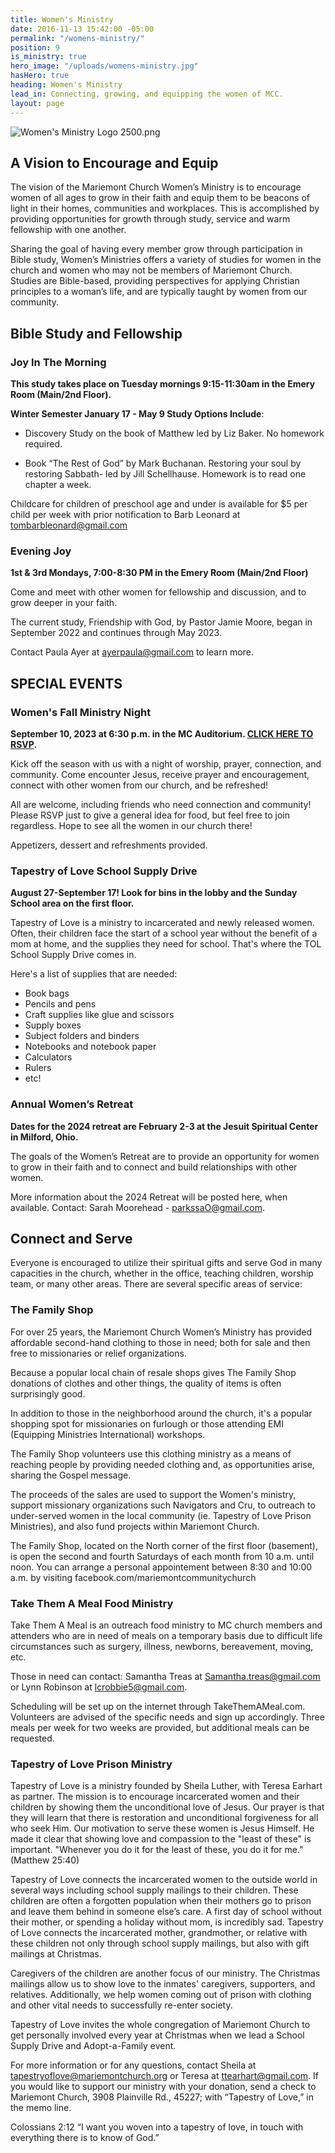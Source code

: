 ```yaml
---
title: Women's Ministry
date: 2016-11-13 15:42:00 -05:00
permalink: "/womens-ministry/"
position: 9
is_ministry: true
hero_image: "/uploads/womens-ministry.jpg"
hasHero: true
heading: Women's Ministry
lead_in: Connecting, growing, and equipping the women of MCC.
layout: page
---
```


![Women's Ministry Logo 2500.png](/uploads/Women's%20Ministry%20Logo%202500.png)
## A Vision to Encourage and Equip

The vision of the Mariemont Church Women’s Ministry is to encourage women of all ages to grow in their faith and equip them to be beacons of light in their homes, communities and workplaces. This is accomplished by providing opportunities for growth through study, service and warm fellowship with one another.

Sharing the goal of having every member grow through participation in Bible study, Women’s Ministries offers a variety of studies for women in the church and women who may not be members of Mariemont Church. Studies are Bible-based, providing perspectives for applying Christian principles to a woman’s life, and are typically taught by women from our community.

## Bible Study and Fellowship

### Joy In The Morning

**This study takes place on Tuesday mornings 9:15-11:30am in the Emery Room (Main/2nd Floor).**

**Winter Semester January 17 - May 9 Study Options Include**:

* Discovery Study on the book of Matthew led by Liz Baker. No homework required.

* Book “The Rest of God” by Mark Buchanan. Restoring your soul by restoring Sabbath- led by Jill Schellhause. Homework is to read one chapter a week.

Childcare for children of preschool age and under is available for $5 per child per week with prior notification to Barb Leonard at [tombarbleonard@gmail.com](tombarbleonard@gmail.com)

### Evening Joy

**1st & 3rd Mondays, 7:00-8:30 PM in the Emery Room (Main/2nd Floor)**

Come and meet with other women for fellowship and discussion, and to grow deeper in your faith.

The current study, Friendship with God, by Pastor Jamie Moore, began in September 2022 and continues through May 2023.

Contact Paula Ayer at [ayerpaula@gmail.com](ayerpaula@gmail.com) to learn more.

## SPECIAL EVENTS

### Women's Fall Ministry Night

**September 10, 2023 at 6:30 p.m. in the MC Auditorium.  [CLICK HERE TO RSVP](https://mariemontchurch.churchcenter.com/registrations/events/1880644).**

Kick off the season with us with a night of worship, prayer, connection, and community.  Come encounter Jesus, receive prayer and encouragement, connect with other women from our church, and be refreshed!

All are welcome, including friends who need connection and community! Please RSVP just to give a general idea for food, but feel free to join regardless. Hope to see all the women in our church there!

Appetizers, dessert and refreshments provided.

### Tapestry of Love School Supply Drive
**August 27-September 17!  Look for bins in the lobby and the Sunday School area on the first floor.**

Tapestry of Love is a ministry to incarcerated and newly released women.  Often, their children face the start of a school year without the benefit of a mom at home, and the supplies they need for school.  That's where the TOL School Supply Drive comes in.

Here's a list of supplies that are needed:
- Book bags
- Pencils and pens
- Craft supplies like glue and scissors
- Supply boxes
- Subject folders and binders
- Notebooks and notebook paper
- Calculators
- Rulers
- etc!


### Annual Women’s Retreat

**Dates for the 2024 retreat are February 2-3 at the Jesuit Spiritual Center in Milford, Ohio.**

The goals of the Women’s Retreat are to provide an opportunity for women to grow in their faith and to connect and build relationships with other women.

More information about the 2024 Retreat will be posted here, when available.
Contact: Sarah Moorehead - parkssaO@gmail.com.

## Connect and Serve

Everyone is encouraged to utilize their spiritual gifts and serve God in many capacities in the church, whether in the office, teaching children, worship team, or many other areas. There are several specific areas of service:

### The Family Shop

For over 25 years, the Mariemont Church Women’s Ministry has provided affordable second-hand clothing to those in need; both for sale and then free to missionaries or relief organizations.

Because a popular local chain of resale shops gives The Family Shop donations of clothes and other things, the quality of items is often surprisingly good.

In addition to those in the neighborhood around the church, it's a popular shopping spot for missionaries on furlough or those attending EMI (Equipping Ministries International) workshops.

The Family Shop volunteers use this clothing ministry as a means of reaching people by providing needed clothing and, as opportunities arise, sharing the Gospel message.

The proceeds of the sales are used to support the Women's ministry, support missionary organizations such Navigators and Cru, to outreach to under-served women in the local community (ie. Tapestry of Love Prison Ministries), and also fund projects within Mariemont Church.

The Family Shop, located on the North corner of the first floor (basement), is open the second and fourth Saturdays of each month from 10 a.m. until noon.  You can arrange a personal appointement between 8:30 and 10:00 a.m. by visiting facebook.com/mariemontcommunitychurch

### Take Them A Meal Food Ministry

Take Them A Meal is an outreach food ministry to MC church members and attenders who are in need of meals on a temporary basis due to difficult life circumstances such as surgery, illness, newborns, bereavement, moving, etc.

Those in need can contact:
Samantha Treas at Samantha.treas@gmail.com or Lynn Robinson at lcrobbie5@gmail.com.

Scheduling will be set up on the internet through TakeThemAMeal.com. Volunteers are advised of the specific needs and sign up accordingly. Three meals per week for two weeks are provided, but additional meals can be requested.

### Tapestry of Love Prison Ministry

Tapestry of Love is a ministry founded by Sheila Luther, with Teresa Earhart as partner. The mission is to encourage incarcerated women and their children by showing them the unconditional love of Jesus. Our prayer is that they will learn that there is restoration and unconditional forgiveness for all who seek Him. Our motivation to serve these women is Jesus Himself. He made it clear that showing love and compassion to the "least of these" is important. "Whenever you do it for the least of these, you do it for me." (Matthew 25:40)

Tapestry of Love connects the incarcerated women to the outside world in several ways including school supply mailings to their children. These children are often a forgotten population when their mothers go to prison and leave them behind in someone else’s care. A first day of school without their mother, or spending a holiday without mom, is incredibly sad. Tapestry of Love connects the incarcerated mother, grandmother, or relative with these children not only through school supply mailings, but also with gift mailings at Christmas.

Caregivers of the children are another focus of our ministry. The Christmas mailings allow us to show love to the inmates' caregivers, supporters, and relatives. Additionally, we help women coming out of prison with clothing and other vital needs to successfully re-enter society.

Tapestry of Love invites the whole congregation of Mariemont Church to get personally involved every year at Christmas when we lead a School Supply Drive and Adopt-a-Family event.

For more information or for any questions, contact Sheila at tapestryoflove@mariemontchurch.org or Teresa at ttearhart@gmail.com. If you would like to support our ministry with your donation, send a check to Mariemont Church, 3908 Plainville Rd., 45227; with “Tapestry of Love,” in the memo line.

Colossians 2:12 “I want you woven into a tapestry of love, in touch with everything there is to know of God.”